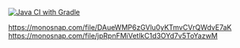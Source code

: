 [![Java CI with Gradle](https://github.com/aliceintights/patterns_task1/actions/workflows/gradle.yml/badge.svg)](https://github.com/aliceintights/patterns_task1/actions/workflows/gradle.yml)

https://monosnap.com/file/DAueWMP6zGVlu0yKTmvCVrQWdvE7aK
https://monosnap.com/file/jpRpnFMiVetlkC1d3OYd7v5ToYazwM
